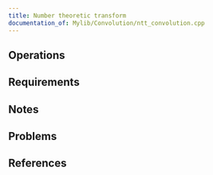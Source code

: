 ```yaml
---
title: Number theoretic transform
documentation_of: Mylib/Convolution/ntt_convolution.cpp
---
```


## Operations

## Requirements

## Notes

## Problems

## References

